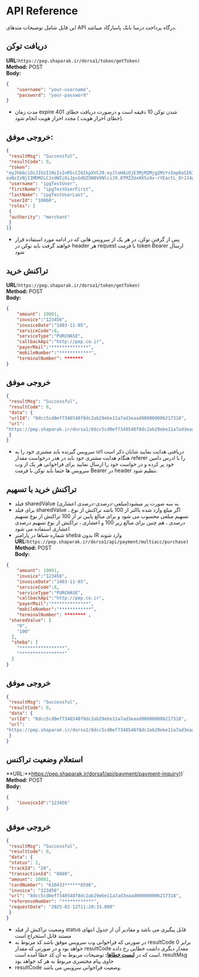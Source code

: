 # API Reference

این فایل شامل توضیحات متدهای API درگاه پرداخت درسا بانک پاسارگاد میباشد.


## دریافت توکن
**URL:**`https://pep.shaparak.ir/dorsa1/token/getToken)`  
**Method:** POST  
**Body:**  
```json
{
    "username": "your-username",
    "password": "your-password"
}
```

-  مدت زمان expire شدن توکن 10 دقیقه است و درصورت دریافت خطای 401 (خطای احراز هویت ) مجدد احراز هویت انجام شود.

## خروجی موفق:
```json
{
 "resultMsg": "Successful",
 "resultCode": 0,
 "token":
"eyJhbGciOiJIUzI1NiIsInR5cCI6IkpXVCJ9.eyJleHAiOjE3MjM2Mjg2MzYsImp0aSI6IjEwMDYwIiwiaWF0Ij
oxNzIzNjI1MDM2LCJzdWIiOiJpcGdUZXN0VXNlciJ9.8TMZ2UxKK5z4v-rYEactL_OrJJ4gtVAZHFl4JcmGSn4"  ,
 "username": "ipgTestUser",
 "firstName": "ipgTestUserFirst",
 "lastName": "ipgTestUserLast",
 "userId": "10060",
 "roles": [
 {
 "authority": "merchant"
 }
]}
```


- پس از گرفتن توکن، در هر یک از سرویس هایی که در ادامه مورد استفاده قرار خواهند گرفت باید توکن در header هر
request با فرمت token Bearer ارسال شود 


## تراکنش خرید 
**URL:**`https://pep.shaparak.ir/dorsa1/token/getToken)`  
**Method:** POST  
**Body:**  
```json
{
    "amount": 10001,
    "invoice":"123456",
    "invoiceDate":"1403-11-05",
    "serviceCode":8,
    "serviceType":"PURCHASE",
    "callbackApi":"http://pep.co.ir",
    "payerMail":"**************",
    "mobileNumber":"************",
    "terminalNumber": *******
}
```

## خروجی موفق
```json
{
 "resultMsg": "Successful",
 "resultCode": 0,
 "data": {
 "urlId": "8dcc5cd0ef7348548f8dc2ab29ebe11a7ad3eaad000000006217318",
 "url":
"https://pep.shaparak.ir/dorsa1/8dcc5cd0ef7348548f8dc2ab29ebe11a7ad3eaad000000006217318"
 }
}
```

 - سرویس گیرنده باید مشتری خود را به url دریافتی هدایت نمایید شایان ذکر است هنگام هدایت مشتری خود باید در هدر درخواست مقدار referer را با ادرس دامین خود پر کرده و در خواست خود را ارسال نمایید برای فراخوانی هر یک از وب سرویس ها حتما باید توکن با فرمت Bearer در header تنظیم شود.

   
## تراکنش خرید با تسهیم
 - فیلد sharedValue به سه صورت پر میشود(مبلغی-درصدی-درصدی اعشاری)
 - برای فیلد sharedValue ، اگر مبلغ وارد شده باالتر از 100 باشد تراکنش از نوع تسهیم مبلغی محسوب می شود و برای
مبالغ پایین تر از 100 تراکنش از نوع تسهیم درصدی ، هم چنین برای مبالغ زیر 100 و اعشاری ، تراکنش از نوع تسهیم درصدی
اعشاری استفاده می شود
- شماره شباها در پارامتر sheba بدون IR وارد شوند
**URL:**`https://pep.shaparak.ir/dorsa1/api/payment/multiacc/purchase)`  
**Method:** POST  
**Body:**  
```json
{
    "amount": 10001,
    "invoice":"123456",
    "invoiceDate":"1403-11-05",
    "serviceCode":8,
    "serviceType":"PURCHASE",
    "callbackApi":"http://pep.co.ir",
    "payerMail":"**************",
    "mobileNumber":"************",
    "terminalNumber": ******** ,
 "sharedValue": [
    "0",
    "100"
  ],
  "sheba": [
    "*****************",
    "*****************"
  ]
}
```

## خروجی موفق
```json
{
 "resultMsg": "Successful",
 "resultCode": 0,
 "data": {
 "urlId": "8dcc5cd0ef7348548f8dc2ab29ebe11a7ad3eaad000000006217318",
 "url":
"https://pep.shaparak.ir/dorsa1/8dcc5cd0ef7348548f8dc2ab29ebe11a7ad3eaad000000006217318"
 }
}
```

## استعلام وضعیت تراکنس
**URL:**https://pep.shaparak.ir/dorsa1/api/payment/payment-inquiry))`  
**Method:** POST  
**Body:**  
```json
{
    "invoiceId":"123456"
}
```

## خروجی موفق
```json
{
 "resultMsg": "Successful",
 "resultCode": 0,
 "data": {
 "status": 2,
 "trackId": "20",
 "transactionId": "8888",
 "amount": 10001,
 "cardNumber": "610433******8596",
 "invoice": "123456",
 "url": "8dcc5cd0ef7348548f8dc2ab29ebe11a7ad3eaad000000006217318",
 "referenceNumber": "************",
 "requestDate": "2025-02-12T11:20:33.000"
 }
}
```
- وضعیت تراکنش از فیلد status قابل پیگیری می باشد و مقادیر آن از جدول انتهای مستند قابل استخراج است
- در صورتی که فراخوانی وب سرویس موفق باشد کد مربوط به resultCode برابر 0 خواهد بود و در صورتی که مقدار
resultCode مقدار دیگری داشت خطایی رخ داده است که در **[لیست خطاها](./docs/error-codes.md):** توضیحات مربوط به آن کد خطا آمده است.
resultMsg حاوی پیام مختصری مربوط به هر کد خواهد بود
-  resultCode وضعیت فراخوانی سرویس می باشد.

  
  



